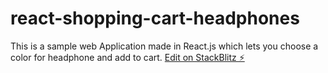 # react-shopping-cart-headphones
This is a sample web Application made in React.js which lets you choose a color for headphone and add to cart.
[Edit on StackBlitz ⚡️](https://stackblitz.com/edit/react-shopping-cart-headphones)
